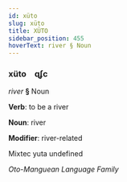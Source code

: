 ```yaml
---
id: xüto
slug: xüto
title: XÜTO
sidebar_position: 455
hoverText: river § Noun
---
```


### xüto&emsp;<span kind="abugida">ɋʄc</span>

*river* **§** Noun

**Verb**: to be a river

**Noun**: river

**Modifier**: river-related

Mixtec yuta undefined

*Oto-Manguean Language Family*